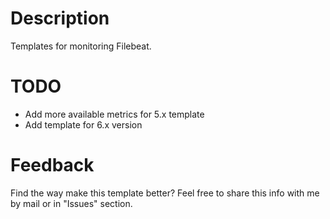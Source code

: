 # Description
Templates for monitoring Filebeat.

# TODO
- Add more available metrics for 5.x template
- Add template for 6.x version

# Feedback
Find the way make this template better? Feel free to share this info with me by mail or in "Issues" section.
